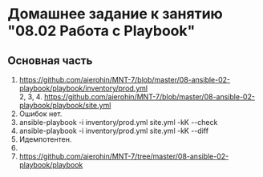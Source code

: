 # Домашнее задание к занятию "08.02 Работа с Playbook"

## Основная часть
1. https://github.com/aierohin/MNT-7/blob/master/08-ansible-02-playbook/playbook/inventory/prod.yml   
2, 3, 4. https://github.com/aierohin/MNT-7/blob/master/08-ansible-02-playbook/playbook/site.yml
2. Ошибок нет.
3. ansible-playbook -i inventory/prod.yml site.yml -kK --check
4. ansible-playbook -i inventory/prod.yml site.yml -kK --diff
5. Идемпотентен.
6. 
7. https://github.com/aierohin/MNT-7/tree/master/08-ansible-02-playbook/playbook
